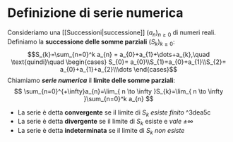 # Definizione di serie numerica
Consideriamo una [[Successioni|successione]] $(a_{n})_{n\ge 0}$ di numeri reali.
Definiamo la **successione delle somme parziali** $(S_{k})_{k\ge 0}$:
$$S_{k}=\sum_{n=0}^k a_{n} = a_{0}+a_{1}+\dots+a_{k},\quad \text{quindi}\quad \begin{cases}
S_{0}= a_{0}\\S_{1}=a_{0}+a_{1}\\S_{2}= a_{0}+a_{1}+a_{2}\\\dots
\end{cases}$$
Chiamiamo ***serie numerica*** il **limite delle somme parziali**:
$$
\sum_{n=0}^{+\infty}a_{n}=\lim_{ n \to \infty }S_{k}=\lim_{ n \to \infty }\sum_{n=0}^k a_{n}  
$$
- La serie è detta **convergente** se il limite di $S_{k}$ *esiste finito* ^3dea5c
- La serie è detta **divergente** se il limite di $S_{k}$ esiste e *vale $\pm\infty$*
- La serie è detta **indeterminata** se il limite di $S_{k}$ *non esiste*
